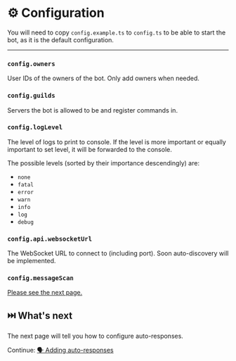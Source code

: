# ⚙️ Configuration

You will need to copy `config.example.ts` to `config.ts` to be able to start the bot, as it is the default configuration.

---

### `config.owners`

User IDs of the owners of the bot. Only add owners when needed.

### `config.guilds`

Servers the bot is allowed to be and register commands in.

### `config.logLevel`

The level of logs to print to console. If the level is more important or equally important to set level, it will be forwarded to the console.

The possible levels (sorted by their importance descendingly) are:

-   `none`
-   `fatal`
-   `error`
-   `warn`
-   `info`
-   `log`
-   `debug`

### `config.api.websocketUrl`

The WebSocket URL to connect to (including port). Soon auto-discovery will be implemented.

### `config.messageScan`

[Please see the next page.](./2_adding_autoresponses.md)

## ⏭️ What's next

The next page will tell you how to configure auto-responses.

Continue: [🗣️ Adding auto-responses](./2_adding_autoresponses.md)
